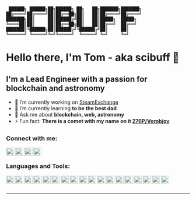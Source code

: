 ```
 ██████╗ ██████╗██╗██████╗ ██╗   ██╗███████╗███████╗
██╔════╝██╔════╝██║██╔══██╗██║   ██║██╔════╝██╔════╝
███████╗██║     ██║██████╔╝██║   ██║█████╗  █████╗  
╚════██║██║     ██║██╔══██╗██║   ██║██╔══╝  ██╔══╝  
███████║╚██████╗██║██████╔╝╚██████╔╝██║     ██║     
╚══════╝ ╚═════╝╚═╝╚═════╝  ╚═════╝ ╚═╝     ╚═╝ 
```

# Hello there, I'm Tom - aka scibuff 🔗
## I'm a Lead Engineer with a passion for blockchain and astronomy

- 🔭 I’m currently working on [SteamExchange][steamx]
- 🌱 I’m currently learning **to be the best dad**
- 💬 Ask me about **blockchain, web, astronomy**
- ⚡ Fun fact: **There is a comet with my name on it [276P/Vorobjov][276p]**

### Connect with me:

[<img align="left" alt="scibuff @ StackOverflow" width="22px" src="https://cdn.simpleicons.org/stackoverflow" />][stackoverflow]
[<img align="left" alt="scibuff @ LinkedIn" width="22px" src="https://cdn.simpleicons.org/linkedin" />][linkedin]
[<img align="left" alt="scibuff @ Twitter" width="22px" src="https://cdn.simpleicons.org/twitter" />][twitter]
[<img align="left" alt="scibuff @ Facebook" width="22px" src="https://cdn.simpleicons.org/facebook" />][facebook]

<br />

### Languages and Tools:

<picture>
  <source media="(prefers-color-scheme: dark)" srcset="https://cdn.simpleicons.org/solidity/green">
  <source media="(prefers-color-scheme: light)" srcset="https://cdn.simpleicons.org/solidity/black">
  <img align="left" width="22px" title="Solidity" src="https://cdn.simpleicons.org/solidity/green">
</picture>

<picture>
  <source media="(prefers-color-scheme: dark)" srcset="https://cdn.simpleicons.org/ethereum/white">
  <source media="(prefers-color-scheme: light)" srcset="https://cdn.simpleicons.org/ethereum/black">
  <img align="left" title="EVM" width="22px" src="https://cdn.simpleicons.org/ethereum/grey" />
</picture>

<img align="left" title="Typescript" width="22px" src="https://cdn.simpleicons.org/typescript" />
<img align="left" title="Jest" width="22px" src="https://cdn.simpleicons.org/jest" />
<img align="left" title="React" width="22px" src="https://cdn.simpleicons.org/react" />
<img align="left" title="Python" width="22px" src="https://cdn.simpleicons.org/python" />
<img align="left" title="Rust" width="22px" src="https://cdn.simpleicons.org/rust/B7410E" />

<img align="left" title="Go" width="22px" src="https://cdn.simpleicons.org/go" />
<img align="left" title="Java" width="22px" src="https://www.vectorlogo.zone/logos/java/java-icon.svg" />
<img align="left" title="PHP" width="22px" src="https://cdn.simpleicons.org/php" />
<img align="left" title="Docker" width="22px" src="https://cdn.simpleicons.org/docker" />

<picture>
  <source media="(prefers-color-scheme: dark)" srcset="https://cdn.simpleicons.org/amazonaws/yellow">
  <source media="(prefers-color-scheme: light)" srcset="https://cdn.simpleicons.org/amazonaws/">
  <img align="left" title="AWS" width="22px" src="https://cdn.simpleicons.org/amazonaws/yellow" />
</picture>

<img align="left" title="MariaDB" width="22px" src="https://cdn.simpleicons.org/mysql" />
<img align="left" title="MySQL" width="22px" src="https://cdn.simpleicons.org/mariadb" />
<img align="left" title="PostgreSQL" width="22px" src="https://cdn.simpleicons.org/postgresql" />
<img align="left" title="Bash" width="22px" src="https://cdn.simpleicons.org/gnubash" />
<img align="left" title="Linux" width="22px" src="https://cdn.simpleicons.org/linux" />

<picture>
  <source media="(prefers-color-scheme: dark)" srcset="https://cdn.simpleicons.org/github/white">
  <source media="(prefers-color-scheme: light)" srcset="https://cdn.simpleicons.org/github/black">
  <img align="left" title="Github" width="22px" src="https://cdn.simpleicons.org/github/white" />
</picture>

<br />
<br />

---

[276p]: https://en.wikipedia.org/wiki/276P/Vorobjov
[facebook]: https://fb.com/scibuff
[linkedin]: https://linkedin.com/in/tomasvorobjov
[steamx]: https://steamexchange.io/
[stackoverflow]: https://stackoverflow.com/users/1000959/scibuff
[twitter]: https://twitter.com/scibuff
[simple-icons-with-color]: https://github.com/simple-icons/simple-icons#cdn-with-colors

